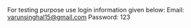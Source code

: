 For testing purpose use login information given below:
Email: varunsinghal15@gmail.com
Password: 123
